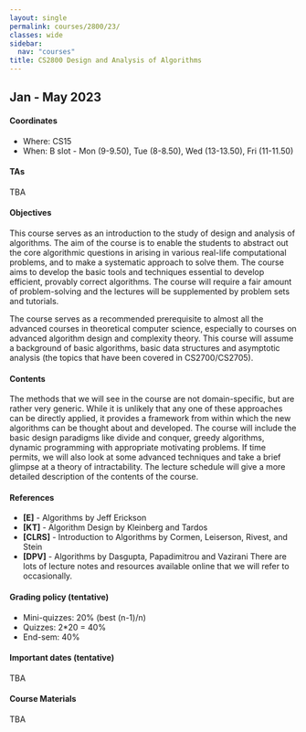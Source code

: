 ```yaml
---
layout: single
permalink: courses/2800/23/
classes: wide
sidebar:
  nav: "courses"
title: CS2800 Design and Analysis of Algorithms
---
```


## Jan - May 2023

#### <i class="fas fa-map-marker-alt" style="color:DodgerBlue"></i> Coordinates
- Where: CS15
- When: B slot - Mon (9-9.50), Tue (8-8.50), Wed (13-13.50), Fri (11-11.50)

#### <i class="fas fa-users" style="color:DodgerBlue"></i> TAs
TBA


#### <i class="fas fa-bullseye" style="color:DodgerBlue"></i> Objectives
This course serves as an introduction to the study of design and analysis of algorithms. The aim of the course is to enable the students to abstract out the core algorithmic questions in arising in various real-life computational problems, and to make a systematic approach to solve them. The course aims to develop the basic tools and techniques essential to develop efficient, provably correct algorithms. The course will require a fair amount of problem-solving and the lectures will be supplemented by problem sets and tutorials.

The course serves as a recommended prerequisite to almost all the advanced courses in theoretical computer science, especially to courses on advanced algorithm design and complexity theory. This course will assume a background of basic algorithms, basic data structures and asymptotic analysis (the topics that have been covered in CS2700/CS2705).

#### <i class="far fa-list-alt" style="color:DodgerBlue"></i> Contents
The methods that we will see in the course are not domain-specific, but are rather very generic. While it is unlikely that any one of these approaches can be directly applied, it provides a framework from within which the new algorithms can be thought about and developed. The course will include the basic design paradigms like divide and conquer, greedy algorithms, dynamic programming with appropriate motivating problems. If time permits, we will also look at some advanced techniques and take a brief glimpse at a theory of intractability. The lecture schedule will give a more detailed description of the contents of the course.


#### <i class="fas fa-book" style="color:DodgerBlue"></i> References
 - **[E]** - Algorithms by Jeff Erickson
 - **[KT]** - Algorithm Design by Kleinberg and Tardos
 - **[CLRS]** - Introduction to Algorithms by Cormen, Leiserson, Rivest, and Stein
 - **[DPV]** - Algorithms by Dasgupta, Papadimitrou and Vazirani
 There are lots of lecture notes and resources available online that we will refer to occasionally.

#### <i class="fas fa-percentage" style="color:DodgerBlue"></i> Grading policy (tentative)
- Mini-quizzes: 20% (best (n-1)/n)
- Quizzes: 2*20 = 40%
- End-sem: 40%

#### <i class="far fa-calendar-alt" style="color:DodgerBlue"></i> Important dates (tentative)
TBA

#### <i class="fas fa-folder-open" style="color:DodgerBlue"></i> Course Materials
TBA
